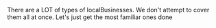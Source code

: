 There are a LOT of types of localBusinesses. 
We don't attempt to cover them all at once. 
Let's just get the most familiar ones done
